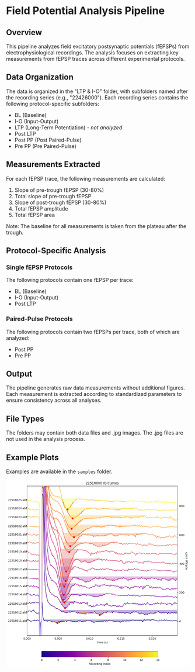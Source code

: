 # Field Potential Analysis Pipeline

## Overview
This pipeline analyzes field excitatory postsynaptic potentials (fEPSPs) from electrophysiological recordings. The analysis focuses on extracting key measurements from fEPSP traces across different experimental protocols.

## Data Organization
The data is organized in the "LTP & I-O" folder, with subfolders named after the recording series (e.g., "22426000"). Each recording series contains the following protocol-specific subfolders:

- BL (Baseline)
- I-O (Input-Output)
- LTP (Long-Term Potentiation) - *not analyzed*
- Post LTP
- Post PP (Post Paired-Pulse)
- Pre PP (Pre Paired-Pulse)

## Measurements Extracted
For each fEPSP trace, the following measurements are calculated:

1. Slope of pre-trough fEPSP (30-80%)
2. Total slope of pre-trough fEPSP
3. Slope of post-trough fEPSP (30-80%)
4. Total fEPSP amplitude
5. Total fEPSP area

Note: The baseline for all measurements is taken from the plateau after the trough.

## Protocol-Specific Analysis
### Single fEPSP Protocols
The following protocols contain one fEPSP per trace:
- BL (Baseline)
- I-O (Input-Output)
- Post LTP

### Paired-Pulse Protocols
The following protocols contain two fEPSPs per trace, both of which are analyzed:
- Post PP
- Pre PP

## Output
The pipeline generates raw data measurements without additional figures. Each measurement is extracted according to standardized parameters to ensure consistency across all analyses.

## File Types
The folders may contain both data files and .jpg images. The .jpg files are not used in the analysis process.

## Example Plots

Examples are available in the `samples` folder.

![Sample fEPSP Analysis](samples/io.png)

